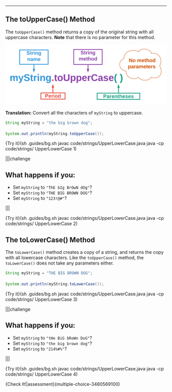 ----------

## The toUpperCase() Method

The `toUpperCase()` method returns a copy of the original string with all uppercase characters. **Note** that there is no parameter for this method.

![.guides/img/StringToUpperCase](.guides/img/StringToUpperCase.png)

**Translation:** Convert all the characters of `myString` to uppercase.

```java
String myString = "the big brown dog";

System.out.println(myString.toUpperCase());
```

{Try it}(sh .guides/bg.sh javac code/strings/UpperLowerCase.java java -cp code/strings/ UpperLowerCase 1)

|||challenge
## What happens if you:
* Set `myString` to `"ThE bIg BrOwN dOg"`?
* Set `myString` to `"THE BIG BROWN DOG"`?
* Set `myString` to `"123!@#"`?

|||

{Try it}(sh .guides/bg.sh javac code/strings/UpperLowerCase.java java -cp code/strings/ UpperLowerCase 2)

## The toLowerCase() Method

The `toLowerCase()` method creates a copy of a string, and returns the copy with all lowercase characters. Like the `toUpperCase()` method, the `toLowerCase()` does not take any parameters either.

```java
String myString = "THE BIG BROWN DOG";

System.out.println(myString.toLowerCase());
```

{Try it}(sh .guides/bg.sh javac code/strings/UpperLowerCase.java java -cp code/strings/ UpperLowerCase 3)

|||challenge
## What happens if you:
* Set `myString` to `"tHe BiG bRoWn DoG"`?
* Set `myString` to `"the big brown dog"`?
* Set `myString` to `"214%#%"`?

|||

{Try it}(sh .guides/bg.sh javac code/strings/UpperLowerCase.java java -cp code/strings/ UpperLowerCase 4)

{Check It!|assessment}(multiple-choice-3480569100)

